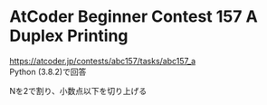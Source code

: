 # AtCoder Beginner Contest 157 A Duplex Printing  
https://atcoder.jp/contests/abc157/tasks/abc157_a  
Python (3.8.2)で回答  

Nを2で割り、小数点以下を切り上げる
